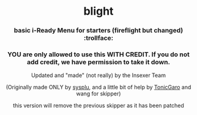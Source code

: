 <h1 align="center">blight</h1>
<h3 align="center">basic i-Ready Menu for starters (fireflight but changed) :trollface:</h3>
<h3 align="center">YOU are only allowed to use this WITH CREDIT. If you do not add credit, we have permission to take it down. </h3>
<p align="center">Updated and "made" (not really) by the Insexer Team</a>
<p align="center">(Originally made ONLY by <a href="https://github.com/sysplu">sysplu</a>, and a little bit of help by <a href="https://github.com/TonicGaro">TonicGaro</a> and wang for skipper)</a>
<p align="center">this version will remove the previous skipper as it has been patched</a>

